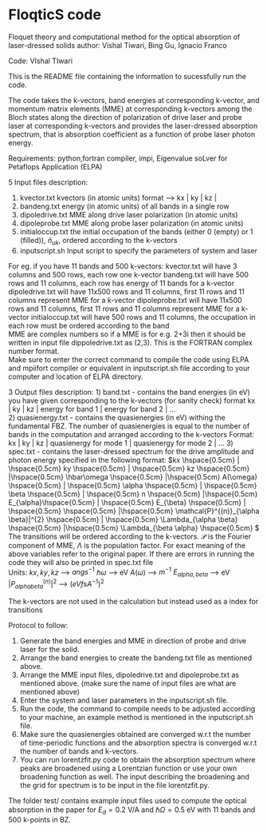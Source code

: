 # FloqticS code
 Floquet theory and computational method for the optical absorption of laser-dressed solids
author: Vishal Tiwari, Bing Gu, Ignacio Franco

Code: VIshal TIwari
 

 
This is the README file containing the information to sucessfully run the code.

The code takes the k-vectors, band energies at corresponding k-vector, and momentum matrix elements (MME) at corresponding k-vectors among the Bloch states along the direction of polarization of drive laser and probe laser at corresponding  k-vectors and provides the laser-dressed absorption spectrum, that is absorption coefficient as a function of probe laser photon energy.
 
 
 
Requirements: python,fortran compiler, impi, Eigenvalue soLver for Petaflops Application (ELPA)


5 Input files description:
 1) kvector.txt         kvectors (in atomic units) format -->  kx | ky | kz |
 2) bandeng.txt         energy (in atomic units) of all bands in a single row 
 3) dipoledrive.txt     MME along drive laser polarization (in atomic units) 
 4) dipoleprobe.txt     MME along probe laser polarization (in atomic units)
 5) initialoccup.txt    the initial occupation of the bands (either 0 (empty) or 1 (filled)), $`\bar{n}_{uk}`$, ordered according to the k-vectors
 6) inputscript.sh      Input script to specify the  parameters of system and laser
 
 For eg. if you have 11 bands and 500 k-vectors:
    kvector.txt will have 3 columns and 500 rows, each row one k-vector
    bandeng.txt will have 500 rows and 11 columns, each row has energy of 11 bands for a k-vector
    dipoledrive.txt will have 11x500 rows and 11 columns, first 11 rows and 11 columns represent MME for a k-vector
    dipoleprobe.txt will have 11x500 rows and 11 columns, first 11 rows and 11 columns represent MME for a k-vector
    initialoccup.txt will have 500 rows and 11 columns, the occupation in each row must be ordered according to the band <br>
 MME are complex numbers so if a MME is for e.g. 2+3i  then it should be written in input file dippoledrive.txt as (2,3). This is the FORTRAN complex number format. <br> Make sure to enter the correct command to compile the code using ELPA and mpiifort compiler or equivalent in inputscript.sh file according to your computer and location of ELPA directory. 
 
 3 Output files description:
    1) band.txt - contains the band energies (in eV) you have given corresponding to the k-vectors (for sanity check) 
    format 
    kx | ky | kz | energy for band 1 | energy for band 2 | ...  
    2) quasienergy.txt - contains the quasienergies (in eV) withing the fundamental FBZ. The number of quasienergies is equal to the number of bands in the computation and arranged according to the k-vectors
    Format:
    kx | ky | kz | quasienergy for mode 1 | quasienergy for mode 2 | ...
    3) spec.txt -  contains the laser-dressed spectrum for the drive amplitude and photon energy specified in the following format:
    $`kx \hspace{0.5cm} |  \hspace{0.5cm} ky \hspace{0.5cm} | \hspace{0.5cm} kz \hspace{0.5cm} |\hspace{0.5cm}  \hbar\omega \hspace{0.5cm} |\hspace{0.5cm}  A(\omega) \hspace{0.5cm} |  \hspace{0.5cm} \alpha \hspace{0.5cm} | \hspace{0.5cm} \beta \hspace{0.5cm} | \hspace{0.5cm} n \hspace{0.5cm} |\hspace{0.5cm}  E_{\alpha}\hspace{0.5cm}  | \hspace{0.5cm} E_{\beta} \hspace{0.5cm} |  \hspace{0.5cm} \hspace{0.5cm} |\hspace{0.5cm} \mathcal{P}^{(n)}_{\alpha \beta}|^{2} \hspace{0.5cm} | \hspace{0.5cm} \Lambda_{\alpha \beta} \hspace{0.5cm} |\hspace{0.5cm}  \Lambda_{\beta \alpha} \hspace{0.5cm} `$
    The transitions will be ordered according to the k-vectors.
    $`\mathcal{P}`$ is the Fourier component of MME, $` \Lambda `$ is the population factor. For exact meaning of the above variables refer to the original paper.
    If there are errors in running the code they will also be printed in spec.txt file <br>
    Units: 
    $`kx,ky,kz`$                   --> $` angs^{-1} `$
    $`\hbar\omega   `$             --> eV 
    $`A(\omega)  `$                --> $`m^{-1} `$
    $`E_{alpha,beta} `$            --> eV 
    $`|P^{(n)}_{alpha beta}|^{2}`$ --> $`(eV fs A^{-1})^{2} `$
 
 The k-vectors are not used in the calculation but instead used as a index for transitions
 
 Protocol to follow:
 1) Generate the band energies and MME in direction of probe and drive laser for the solid.
 2) Arrange the band energies to create the bandeng.txt file as mentioned above.
 3) Arrange the MME input files, dipoledrive.txt and dipoleprobe.txt as mentioned above. (make sure the name of input files are what are mentioned above)
 4) Enter the system and laser parameters in the inputscript.sh file.
 5) Run the code, the command to compile needs to be adjusted according to your machine, an example method is mentioned in the inputscript.sh file.
 6) Make sure the quasienergies obtained are converged w.r.t the number of time-periodic functions  and the absorption spectra is converged w.r.t the number of bands and k-vectors.
 7) You can run lorentzfit.py code to obtain the absorption spectrum where peaks are broadened using a Lorentzian function or use your own broadening function as well. The input  describing the broadening and the grid for spectrum is to be input in the file lorentzfit.py.

The folder test/ contains example input files used to compute the optical absorption in the paper for $`E_{d}=0.2`$ V/A and $`\hbar\Omega=0.5`$ eV with 11 bands and 500 k-points in BZ.

